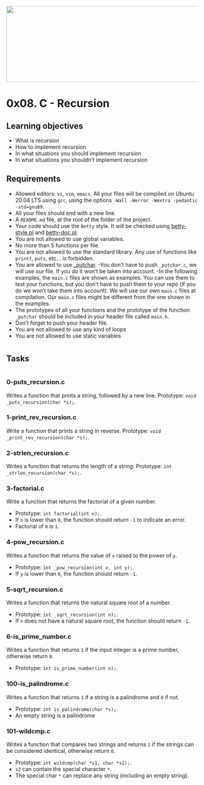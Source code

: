 <p align="center">
<img src="https://assets.website-files.com/6105315644a26f77912a1ada/610540e8b4cd6969794fe673_Holberton_School_logo-04-04.svg" height="200px" width="700px">
</p>

# 0x08. C - Recursion

## Learning objectives 

* What is recursion
* How to implement recursion
* In what situations you should implement recursion
* In what situations you shouldn’t implement recursion

## Requirements

- Allowed editors: `vi`, `vim`, `emacs`.
All your files will be  compiled on Ubuntu 20.04 LTS using `gcc`, using the options `-Wall -Werror -Wextra -pedantic -std=gnu89`.
- All your files should end with a new line.
- A `README.md` file, at the root of the folder of the project.
- Your code should use the `Betty` style. It will be checked using [betty-style.pl](https://github.com/holbertonschool/Betty/blob/master/betty-style.pl) and [betty-doc.pl](https://github.com/holbertonschool/Betty/blob/master/betty-doc.pl).
- You are not allowed to use global variables.
- No more than 5 functions per file.
- You are not allowed to use the standard library. Any use of functions like `printf`, `puts`, etc… is forbidden.
- You are allowed to use [_putchar](https://github.com/holbertonschool/_putchar.c/blob/master/_putchar.c).
 -You don’t have to push `_putchar.c`, we will use our file. If you do it won’t be taken into account.
 -In the following examples, the `main.c` files are shown as examples. You can use them to test your functions, but you don’t have to push them to your repo (if you do we won’t take them into account). We will use our own `main.c` files at compilation. Our `main.c` files might be different from the one shown in the examples.
- The prototypes of all your functions and the prototype of the function `_putchar` should be included in your header file called `main.h`.
- Don’t forget to push your header file.
- You are not allowed to use any kind of loops
- You are not allowed to use static variables

#
## Tasks

#

### 0-puts_recursion.c
Writes a function that prints a string, followed by a new line.
Prototype: `void _puts_recursion(char *s);`.

### 1-print_rev_recursion.c
Write a function that prints a string in reverse.
Prototype: `void _print_rev_recursion(char *s);`.

### 2-strlen_recursion.c
Writes a function that returns the length of a string.
Prototype: `int _strlen_recursion(char *s);`.

### 3-factorial.c
Write a function that returns the factorial of a given number.
- Prototype: `int factorial(int n);`.
- If `n` is lower than `0`, the function should return `-1` to indicate an error.
- Factorial of `0` is `1`.

### 4-pow_recursion.c
Writes a function that returns the value of `x` raised to the power of `y`.
- Prototype: `int _pow_recursion(int x, int y);`.
- If `y` is lower than `0`, the function should return `-1`.

### 5-sqrt_recursion.c
Writes a function that returns the natural square root of a number.
- Prototype: `int _sqrt_recursion(int n);`.
- If `n` does not have a natural square root, the function should return `-1`.

### 6-is_prime_number.c
Writes a function that returns `1` if the input integer is a prime number, otherwise return `0`.
- Prototype: `int is_prime_number(int n);`.

### 100-is_palindrome.c
Writes a function that returns `1` if a string is a palindrome and `0` if not.
- Prototype: `int is_palindrome(char *s);`.
- An empty string is a palindrome

### 101-wildcmp.c
Writes a function that compares two strings and returns `1` if the strings can be considered identical, otherwise return `0`.
- Prototype: `int wildcmp(char *s1, char *s2);`.
- `s2` can contain the special character `*`.
- The special char `*` can replace any string (including an empty string).
